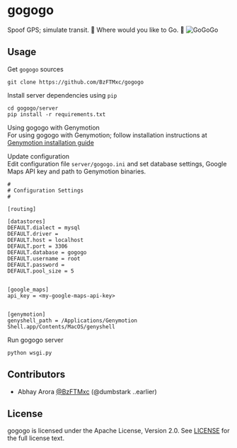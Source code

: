 gogogo
======
Spoof GPS; simulate transit. :ghost: Where would you like to Go. :ghost:
![GoGoGo](http://i.giphy.com/cpF4AiOo2Z212.gif)


Usage
-----
Get `gogogo` sources
```
git clone https://github.com/BzFTMxc/gogogo
```
Install server dependencies using `pip`
```
cd gogogo/server
pip install -r requirements.txt
```
Using gogogo with Genymotion   
For using gogogo with Genymotion; follow installation instructions at [Genymotion installation guide](https://docs.genymotion.com/Content/01_Get_Started/Installation.htm)   
   
Update configuration  
Edit configuration file `server/gogogo.ini` and set database settings, Google Maps API key and path to Genymotion binaries.   
```
#
# Configuration Settings
#

[routing]

[datastores]
DEFAULT.dialect = mysql
DEFAULT.driver =
DEFAULT.host = localhost
DEFAULT.port = 3306
DEFAULT.database = gogogo
DEFAULT.username = root
DEFAULT.password = 
DEFAULT.pool_size = 5


[google_maps]
api_key = <my-google-maps-api-key>


[genymotion]
genyshell_path = /Applications/Genymotion Shell.app/Contents/MacOS/genyshell
```
Run gogogo server
```
python wsgi.py
```


Contributors
------------
* Abhay Arora [@BzFTMxc](https://github.com/BzFTMxc) (@dumbstark ..earlier)


License
-------
gogogo is licensed under the Apache License, Version 2.0. See
[LICENSE](https://github.com/BzFTMxc/gogogo/blob/master/LICENSE) for the full
license text.

